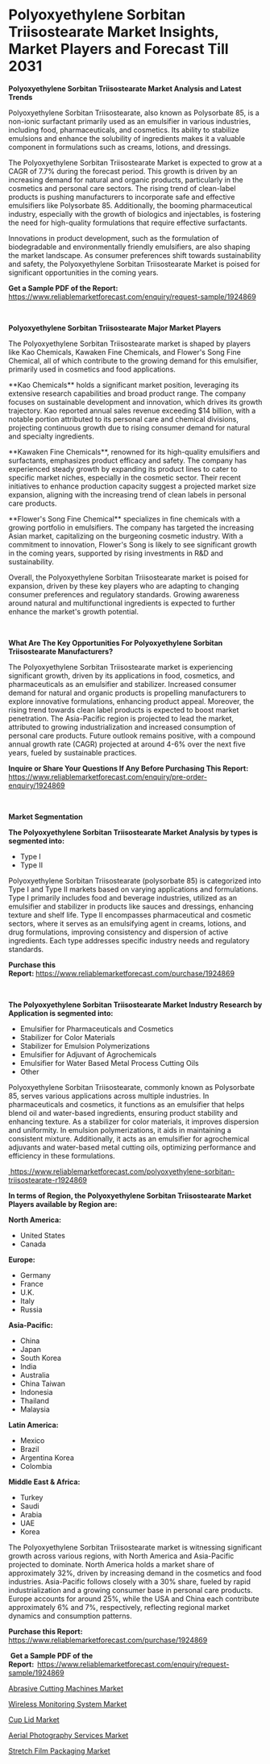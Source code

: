 <p><h1>Polyoxyethylene Sorbitan Triisostearate Market Insights, Market Players and Forecast Till 2031</h1></p><p><strong>Polyoxyethylene Sorbitan Triisostearate Market Analysis and Latest Trends</strong></p>
<p><p>Polyoxyethylene Sorbitan Triisostearate, also known as Polysorbate 85, is a non-ionic surfactant primarily used as an emulsifier in various industries, including food, pharmaceuticals, and cosmetics. Its ability to stabilize emulsions and enhance the solubility of ingredients makes it a valuable component in formulations such as creams, lotions, and dressings. </p><p>The Polyoxyethylene Sorbitan Triisostearate Market is expected to grow at a CAGR of 7.7% during the forecast period. This growth is driven by an increasing demand for natural and organic products, particularly in the cosmetics and personal care sectors. The rising trend of clean-label products is pushing manufacturers to incorporate safe and effective emulsifiers like Polysorbate 85. Additionally, the booming pharmaceutical industry, especially with the growth of biologics and injectables, is fostering the need for high-quality formulations that require effective surfactants. </p><p>Innovations in product development, such as the formulation of biodegradable and environmentally friendly emulsifiers, are also shaping the market landscape. As consumer preferences shift towards sustainability and safety, the Polyoxyethylene Sorbitan Triisostearate Market is poised for significant opportunities in the coming years.</p></p>
<p><strong>Get a Sample PDF of the Report:&nbsp;</strong> <a href="https://www.reliablemarketforecast.com/enquiry/request-sample/1924869?utm_campaign=1600&utm_medium=2&utm_source=Github&utm_content=ia&utm_term=24102024&utm_id=polyoxyethylene-sorbitan-triisostearate">https://www.reliablemarketforecast.com/enquiry/request-sample/1924869</a></p>
<p>&nbsp;</p>
<p><strong>Polyoxyethylene Sorbitan Triisostearate Major Market Players</strong></p>
<p><p>The Polyoxyethylene Sorbitan Triisostearate market is shaped by players like Kao Chemicals, Kawaken Fine Chemicals, and Flower's Song Fine Chemical, all of which contribute to the growing demand for this emulsifier, primarily used in cosmetics and food applications.</p><p>**Kao Chemicals** holds a significant market position, leveraging its extensive research capabilities and broad product range. The company focuses on sustainable development and innovation, which drives its growth trajectory. Kao reported annual sales revenue exceeding $14 billion, with a notable portion attributed to its personal care and chemical divisions, projecting continuous growth due to rising consumer demand for natural and specialty ingredients.</p><p>**Kawaken Fine Chemicals**, renowned for its high-quality emulsifiers and surfactants, emphasizes product efficacy and safety. The company has experienced steady growth by expanding its product lines to cater to specific market niches, especially in the cosmetic sector. Their recent initiatives to enhance production capacity suggest a projected market size expansion, aligning with the increasing trend of clean labels in personal care products.</p><p>**Flower's Song Fine Chemical** specializes in fine chemicals with a growing portfolio in emulsifiers. The company has targeted the increasing Asian market, capitalizing on the burgeoning cosmetic industry. With a commitment to innovation, Flower's Song is likely to see significant growth in the coming years, supported by rising investments in R&D and sustainability.</p><p>Overall, the Polyoxyethylene Sorbitan Triisostearate market is poised for expansion, driven by these key players who are adapting to changing consumer preferences and regulatory standards. Growing awareness around natural and multifunctional ingredients is expected to further enhance the market's growth potential.</p></p>
<p>&nbsp;</p>
<p><strong>What Are The Key Opportunities For Polyoxyethylene Sorbitan Triisostearate Manufacturers?</strong></p>
<p><p>The Polyoxyethylene Sorbitan Triisostearate market is experiencing significant growth, driven by its applications in food, cosmetics, and pharmaceuticals as an emulsifier and stabilizer. Increased consumer demand for natural and organic products is propelling manufacturers to explore innovative formulations, enhancing product appeal. Moreover, the rising trend towards clean label products is expected to boost market penetration. The Asia-Pacific region is projected to lead the market, attributed to growing industrialization and increased consumption of personal care products. Future outlook remains positive, with a compound annual growth rate (CAGR) projected at around 4-6% over the next five years, fueled by sustainable practices.</p></p>
<p><strong>Inquire or Share Your Questions If Any Before Purchasing This Report:</strong> <a href="https://www.reliablemarketforecast.com/enquiry/pre-order-enquiry/1924869?utm_campaign=1600&utm_medium=2&utm_source=Github&utm_content=ia&utm_term=24102024&utm_id=polyoxyethylene-sorbitan-triisostearate">https://www.reliablemarketforecast.com/enquiry/pre-order-enquiry/1924869</a></p>
<p>&nbsp;</p>
<p><strong>Market Segmentation</strong></p>
<p><strong>The Polyoxyethylene Sorbitan Triisostearate Market Analysis by types is segmented into:</strong></p>
<p><ul><li>Type I</li><li>Type II</li></ul></p>
<p><p>Polyoxyethylene Sorbitan Triisostearate (polysorbate 85) is categorized into Type I and Type II markets based on varying applications and formulations. Type I primarily includes food and beverage industries, utilized as an emulsifier and stabilizer in products like sauces and dressings, enhancing texture and shelf life. Type II encompasses pharmaceutical and cosmetic sectors, where it serves as an emulsifying agent in creams, lotions, and drug formulations, improving consistency and dispersion of active ingredients. Each type addresses specific industry needs and regulatory standards.</p></p>
<p><strong>Purchase this Report:&nbsp;</strong><a href="https://www.reliablemarketforecast.com/purchase/1924869?utm_campaign=1600&utm_medium=2&utm_source=Github&utm_content=ia&utm_term=24102024&utm_id=polyoxyethylene-sorbitan-triisostearate">https://www.reliablemarketforecast.com/purchase/1924869</a></p>
<p>&nbsp;</p>
<p><strong>The Polyoxyethylene Sorbitan Triisostearate Market Industry Research by Application is segmented into:</strong></p>
<p><ul><li>Emulsifier for Pharmaceuticals and Cosmetics</li><li>Stabilizer for Color Materials</li><li>Stabilizer for Emulsion Polymerizations</li><li>Emulsifier for Adjuvant of Agrochemicals</li><li>Emulsifier for Water Based Metal Process Cutting Oils</li><li>Other</li></ul></p>
<p><p>Polyoxyethylene Sorbitan Triisostearate, commonly known as Polysorbate 85, serves various applications across multiple industries. In pharmaceuticals and cosmetics, it functions as an emulsifier that helps blend oil and water-based ingredients, ensuring product stability and enhancing texture. As a stabilizer for color materials, it improves dispersion and uniformity. In emulsion polymerizations, it aids in maintaining a consistent mixture. Additionally, it acts as an emulsifier for agrochemical adjuvants and water-based metal cutting oils, optimizing performance and efficiency in these formulations.</p></p>
<p><a href="https://www.reliablemarketforecast.com/polyoxyethylene-sorbitan-triisostearate-r1924869?utm_campaign=1600&utm_medium=2&utm_source=Github&utm_content=ia&utm_term=24102024&utm_id=polyoxyethylene-sorbitan-triisostearate">&nbsp;https://www.reliablemarketforecast.com/polyoxyethylene-sorbitan-triisostearate-r1924869</a></p>
<p><strong>In terms of Region, the Polyoxyethylene Sorbitan Triisostearate Market Players available by Region are:</strong></p>
<p>
    <p> <strong> North America: </strong>
        <ul>
            <li>United States</li>
            <li>Canada</li>
        </ul>
        </p> 
    <p> <strong> Europe: </strong>
        <ul>
            <li>Germany</li>
            <li>France</li>
            <li>U.K.</li>
            <li>Italy</li>
            <li>Russia</li>
        </ul>
        </p> 
    <p> <strong> Asia-Pacific: </strong>
        <ul>
            <li>China</li>
            <li>Japan</li>
            <li>South Korea</li>
            <li>India</li>
            <li>Australia</li>
            <li>China Taiwan</li>
            <li>Indonesia</li>
            <li>Thailand</li>
            <li>Malaysia</li>
        </ul>
        </p> 
    <p> <strong> Latin America: </strong>
        <ul>
            <li>Mexico</li>
            <li>Brazil</li>
            <li>Argentina Korea</li>
            <li>Colombia</li>
        </ul>
        </p> 
    <p> <strong> Middle East & Africa: </strong>
        <ul>
            <li>Turkey</li>
            <li>Saudi</li>
            <li>Arabia</li>
            <li>UAE</li>
            <li>Korea</li>
        </ul>
    </p>
    </p>
<p><p>The Polyoxyethylene Sorbitan Triisostearate market is witnessing significant growth across various regions, with North America and Asia-Pacific projected to dominate. North America holds a market share of approximately 32%, driven by increasing demand in the cosmetics and food industries. Asia-Pacific follows closely with a 30% share, fueled by rapid industrialization and a growing consumer base in personal care products. Europe accounts for around 25%, while the USA and China each contribute approximately 6% and 7%, respectively, reflecting regional market dynamics and consumption patterns.</p></p>
<p><strong>Purchase this Report: </strong><a href="https://www.reliablemarketforecast.com/purchase/1924869?utm_campaign=1600&utm_medium=2&utm_source=Github&utm_content=ia&utm_term=24102024&utm_id=polyoxyethylene-sorbitan-triisostearate">https://www.reliablemarketforecast.com/purchase/1924869</a></p>
<p>&nbsp;<strong>Get a Sample PDF of the Report:&nbsp;&nbsp;</strong><a href="https://www.reliablemarketforecast.com/enquiry/request-sample/1924869?utm_campaign=1600&utm_medium=2&utm_source=Github&utm_content=ia&utm_term=24102024&utm_id=polyoxyethylene-sorbitan-triisostearate">https://www.reliablemarketforecast.com/enquiry/request-sample/1924869</a></p>
<p><strong></strong></p>
<p><p><a href="https://issuu.com/reportprime-2/docs/abrasive-cutting-machines-market-si_6a0d573033881c?utm_campaign=1600&utm_medium=2&utm_source=Github&utm_content=ia&utm_term=24102024&utm_id=polyoxyethylene-sorbitan-triisostearate">Abrasive Cutting Machines Market</a></p><p><a href="https://issuu.com/reportprime-2/docs/wireless-monitoring-system-market-s_a7abf641175561?utm_campaign=1600&utm_medium=2&utm_source=Github&utm_content=ia&utm_term=24102024&utm_id=polyoxyethylene-sorbitan-triisostearate">Wireless Monitoring System Market</a></p><p><a href="https://www.linkedin.com/pulse/future-ready-strategic-insights-global-cup-lid-market-2024-9snzf?utm_campaign=1600&utm_medium=2&utm_source=Github&utm_content=ia&utm_term=24102024&utm_id=polyoxyethylene-sorbitan-triisostearate">Cup Lid Market</a></p><p><a href="https://www.linkedin.com/pulse/key-drivers-aerial-photography-services-market-trends-future-xuy6c?utm_campaign=1600&utm_medium=2&utm_source=Github&utm_content=ia&utm_term=24102024&utm_id=polyoxyethylene-sorbitan-triisostearate">Aerial Photography Services Market</a></p><p><a href="https://www.linkedin.com/pulse/stretch-film-packaging-market-evolution-key-trends-regional-kdyhf?utm_campaign=1600&utm_medium=2&utm_source=Github&utm_content=ia&utm_term=24102024&utm_id=polyoxyethylene-sorbitan-triisostearate">Stretch Film Packaging Market</a></p></p>